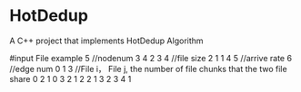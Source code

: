 # HotDedup
A C++ project that implements HotDedup Algorithm

#input File example
5 //nodenum
3 4 2 3 4  //file size
2 1 1 4 5  //arrive rate
6  //edge num
0 1 3  //File i， File j, the number of file chunks that the two file share
0 2 1
0 3 2
1 2 2
1 3 2
3 4 1
